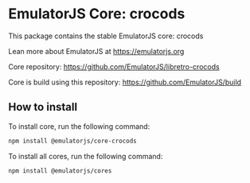 # EmulatorJS Core: crocods

This package contains the stable EmulatorJS core: crocods

Lean more about EmulatorJS at https://emulatorjs.org

Core repository:
https://github.com/EmulatorJS/libretro-crocods

Core is build using this repository:
https://github.com/EmulatorJS/build

## How to install

To install core, run the following command:

```bash
npm install @emulatorjs/core-crocods
```
To install all cores, run the following command:

```bash
npm install @emulatorjs/cores
```

